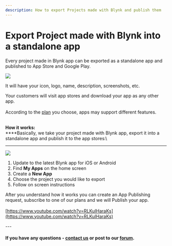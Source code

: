 ```yaml
---
description: How to export Projects made with Blynk and publish them
---
```


# Export Project made with Blynk into a standalone app

Every project made in Blynk app can be exported as a standalone app and published to App Store and Google Play. 

![](https://uploads.intercomcdn.com/i/o/19372603/37544556c7d1057287d39ae3/File1488577072210)

It will have your icon, logo, name, description, screenshots, etc.

Your customers will visit app stores and download your app as any other app.\
\
According to the [plan](https://www.blynk.io/plans/) you choose, apps may support different features. 

\
**How it works:**\
****Basically, we take your project made with Blynk app, export it into a standalone app and publish it to the app stores:\
****

![](https://uploads.intercomcdn.com/i/o/19373879/dcae51dc3ed93da1aa27faf0/File1488578555491)

1. Update to the latest Blynk app for iOS or Android
2.  Find **My Apps** on the home screen
3. Create a **New App**
4. Choose the project you would like to export
5. Follow on screen instructions

After you understand how it works you can create an App Publishing request, subscribe to one of our plans and we will Publish your app.\
\
[https://www.youtube.com/watch?v=RLKuIHaraKs](https://www.youtube.com/watch?v=RLKuIHaraKs)

\---

#### If you have any questions - [contact us](mailto://iot@blynk.cc) or post to our [forum](https://community.blynk.cc). <a href="if-you-have-any-questions---contact-us-or-post-to-our-forum" id="if-you-have-any-questions---contact-us-or-post-to-our-forum"></a>
